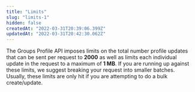 ```yaml
---
title: "Limits"
slug: "limits-1"
hidden: false
createdAt: "2022-03-31T20:39:06.399Z"
updatedAt: "2022-03-31T20:42:30.062Z"
---
```

The Groups Profile API imposes limits on the total number profile updates that can be sent per request to **2000** as well as limits each individual update in the request to a maximum of **1 MB**. If you are running up against these limits, we suggest breaking your request into smaller batches. Usually, these limits are only hit if you are attempting to do a bulk create/update.
